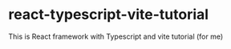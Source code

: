 # react-typescript-vite-tutorial
This is React framework with Typescript and vite tutorial (for me)
